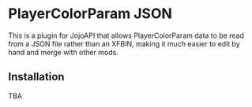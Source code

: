 
# PlayerColorParam JSON

This is a plugin for JojoAPI that allows PlayerColorParam data to be read from a JSON file rather than an XFBIN, making it much easier to edit by hand and merge with other mods.

## Installation

TBA